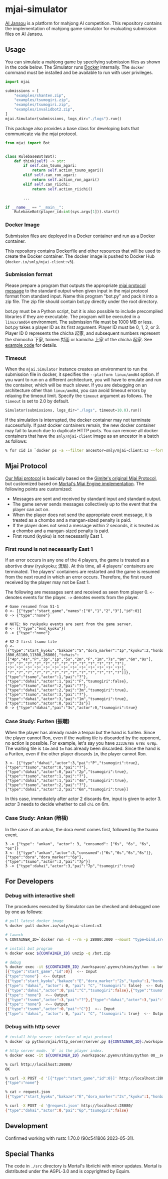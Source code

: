 # mjai-simulator

[AI Jansou](https://mjai.app) is a platform for mahjong AI competition.
This repository contains the implementation of mahjong game simulator for evaluating submission files on AI Jansou.

## Usage

You can simulate a mahjong game by specifying submission files as shown in the code below.
The Simulator runs [Docker](https://www.docker.com/) internally. The `docker` command must be installed and be available to run with user privileges.

```py
import mjai

submissions = [
    "examples/shanten.zip",
    "examples/tsumogiri.zip",
    "examples/tsumogiri.zip",
    "examples/invalidbot2.zip",
]
mjai.Simulator(submissions, logs_dir="./logs").run()
```

This package also provides a base class for developing bots that communicate via the mjai protocol.

```py
from mjai import Bot


class RulebaseBot(Bot):
    def think(self) -> str:
        if self.can_tsumo_agari:
            return self.action_tsumo_agari()
        elif self.can_ron_agari:
            return self.action_ron_agari()
        elif self.can_riichi:
            return self.action_riichi()

        ...

if __name__ == "__main__":
    RulebaseBot(player_id=int(sys.argv[1])).start()
```

### Docker Image

Submission files are deployed in a Docker container and run as a Docker container.

This repository contains Dockerfile and other resources that will be used to create the Docker container.
The docker image is pushed to Docker Hub (`docker.io/smly/mjai-client:v3`).

### Submission format

Please prepare a program that outputs the appropriate [mjai protocol message](https://mjai.app/docs/mjai-protocol) to the standard output when given input in the mjai protocol format from standard input. Name this program "bot.py" and pack it into a zip file. The zip file should contain bot.py directly under the root directory.

bot.py must be a Python script, but it is also possible to include precompiled libraries if they are executable. The program will be executed in a `linux/amd64` environment. The submission file must be 1000 MB or less.
bot.py takes a player ID as its first argument. Player ID must be 0, 1, 2, or 3. Player ID 0 represents the chicha 起家, and subsequent numbers represent the shimocha 下家, toimen 対面 or kamicha 上家 of the chicha 起家. See [example code](https://github.com/smly/mjai.app/blob/main/examples/tsumogiri/bot.py) for details.

### Timeout

When the `mjai.Simulator` instance creates an environment to run the submission file in docker, it specifies the `--platform linux/amd64` option. If you want to run on a different architecture, you will have to emulate and run the container, which will be much slower. If you are debugging on an architecture other than `linux/amd64`, you can avoid timeout errors by relaxing the timeout limit. Specify the `timeout` argument as follows. The `timeout` is set to 2.0 by default.

```py
Simulator(submissions, logs_dir="./logs", timeout=10.0).run()
```

If the simulation is interrupted, the docker container may not terminate successfully. If past docker containers remain, the new docker container may fail to launch due to duplicate HTTP ports. You can remove all docker containers that have the `smly/mjai-client` image as an ancestor in a batch as follows:

```sh
% for cid in `docker ps -a --filter ancestor=smly/mjai-client:v3 --format "{{.ID}}"`; do docker rm -f $cid; done
```

## Mjai Protocol

[Our Mjai protocol](https://mjai.app/docs/mjai-protocol) is basically based on the [Gimite's original Mjai Protocol](https://gimite.net/pukiwiki/index.php?Mjai%20%E9%BA%BB%E9%9B%80AI%E5%AF%BE%E6%88%A6%E3%82%B5%E3%83%BC%E3%83%90), but customized based on [Mortal's Mjai Engine implementation](https://github.com/Equim-chan/Mortal/blob/main/libriichi/src/mjai/event.rs). The following points are customized:

- Messages are sent and received by standard input and standard output.
- The game server sends messages collectively up to the event that the player can act on.
- When the player does not send the appropriate event message, it is treated as a chombo and a mangan-sized penalty is paid.
- If the player does not send a message within 2 seconds, it is treated as a chombo and a mangan-sized penalty is paid.
- First round (kyoku) is not necessarily East 1.

### First round is not necessarily East 1

If an error occurs in any one of the 4 players, the game is treated as a abortive draw (ryukyoku; 流局). At this time, all 4 players' containers are terminated. The players' containers are restarted and the game is resumed from the next round in which an error occurs. Therefore, the first round received by the player may not be East 1.

The following are messages sent and received as seen from player 0.
`<-` denotes events for the player.
`->` denotes events from the player.

```
# Game resumed from S1-1
0 <- [{"type":"start_game","names":["0","1","2","3"],"id":0}]
0 -> {"type":"none"}

# NOTE: No ryukyoku events are sent from the game server.
0 <- [{"type":"end_kyoku"}]
0 -> {"type":"none"}

# S2-2 first tsumo tile
0 <- [{"type":"start_kyoku","bakaze":"S","dora_marker":"1p","kyoku":2,"honba":2,"kyotaku":0,"oya":1,"scores":[800,61100,11300,26800],"tehais":[["4p","4s","P","3p","1p","5s","2m","F","1m","7s","9m","6m","9s"],["?","?","?","?","?","?","?","?","?","?","?","?","?"],["?","?","?","?","?","?","?","?","?","?","?","?","?"],["?","?","?","?","?","?","?","?","?","?","?","?","?"]]},{"type":"tsumo","actor":1,"pai":"?"},{"type":"dahai","actor":1,"pai":"F","tsumogiri":false},{"type":"tsumo","actor":2,"pai":"?"},{"type":"dahai","actor":2,"pai":"3m","tsumogiri":true},{"type":"tsumo","actor":3,"pai":"?"},{"type":"dahai","actor":3,"pai":"1m","tsumogiri":true},{"type":"tsumo","actor":0,"pai":"3s"}]
0 -> {"type":"dahai","pai":"3s","actor":0,"tsumogiri":true}
```

### Case Study: Furiten (振聴)

When the player has already made a tenpai but the hand is furiten. Since the player cannot Ron, even if the waiting tile is discarded by the opponent, no action is possible.
For example, let's say you have `2333678m 678s 678p`. The waiting tile is `14m` and `1m` has already been discarded.
Since the hand is a Furiten, even if the other player discards `1m`, the player cannot Ron.

```
3 <- [{"type":"dahai","actor":3,"pai":"P","tsumogiri":true},{"type":"tsumo","actor":0,"pai":"?"},{"type":"dahai","actor":0,"pai":"2p","tsumogiri":true},{"type":"tsumo","actor":1,"pai":"?"},{"type":"dahai","actor":1,"pai":"4m","tsumogiri":true},{"type":"tsumo","actor":2,"pai":"?"},{"type":"dahai","actor":2,"pai":"6m","tsumogiri":true}]
```

In this case, immediately after actor 2 discards 6m, input is given to actor 3. actor 3 needs to decide whether to call `chi` on 6m.

### Case Study: Ankan (暗槓)

In the case of an ankan, the dora event comes first, followed by the tsumo event.

```
3 -> {"type": "ankan", "actor": 3, "consumed": ["6s", "6s", "6s", "6s"]}
3 <- [{"type":"ankan","actor":3,"consumed":["6s","6s","6s","6s"]},{"type":"dora","dora_marker":"6p"},{"type":"tsumo","actor":3,"pai":"7p"}]
3 -> {"type":dahai","actor":3,"pai":"7p","tsumogiri":true}
```

## For Developers

### Debug with interactive shell

The procedures executed by Simulator can be checked and debugged one by one as follows:

```bash
# pull latest docker image
% docker pull docker.io/smly/mjai-client:v3

# launch
% CONTAINER_ID=`docker run -d --rm -p 28080:3000 --mount "type=bind,src=/Users/smly/gitws/mjai.app/examples/rulebase.zip,dst=/bot.zip,readonly" smly/mjai-client:v3 sleep infinity`

# install bot program
% docker exec ${CONTAINER_ID} unzip -q /bot.zip

# debug
% docker exec -it ${CONTAINER_ID} /workspace/.pyenv/shims/python -u bot.py 0
[{"type":"start_game","id":0}]  <-- Input
{"type":"none"}  <-- Output
[{"type":"start_kyoku","bakaze":"E","dora_marker":"2s","kyoku":1,"honba":0,"kyotaku":0,"oya":0,"scores":[25000,25000,25000,25000],"tehais":[["E","6p","9m","8m","C","2s","7m","S","6m","1m","S","3s","8m"],["?","?","?","?","?","?","?","?","?","?","?","?","?"],["?","?","?","?","?","?","?","?","?","?","?","?","?"],["?","?","?","?","?","?","?","?","?","?","?","?","?"]]},{"type":"tsumo","actor":0,"pai":"1m"}]  <-- Input
{"type": "dahai", "actor": 0, "pai": "C", "tsumogiri": false}  <-- Output
[{"type":"dahai","actor":0,"pai":"C","tsumogiri":false},{"type":"tsumo","actor":1,"pai":"?"},{"type":"dahai","actor":1,"pai":"3m","tsumogiri":false},{"type":"tsumo","actor":2,"pai":"?"},{"type":"dahai","actor":2,"pai":"1m","tsumogiri":false}]  <-- Input
{"type": "none"}  <-- Output
[{"type":"tsumo","actor":3,"pai":"?"},{"type":"dahai","actor":3,"pai":"1m","tsumogiri":false}]  <-- Input
{"type": "none"}  <-- Output
[{"type":"tsumo","actor":0,"pai":"C"}]  <-- Input
{"type": "dahai", "actor": 0, "pai": "C", "tsumogiri": true}  <-- Output
```

### Debug with http sever

```bash
# install http server interface of mjai protocol
% docker cp python/mjai/http_server/server.py ${CONTAINER_ID}:/workspace/00__server__.py

# http server mode. `0` is the player index.
% docker exec -it ${CONTAINER_ID} /workspace/.pyenv/shims/python 00__server__.py 0
```

```bash
% curl http://localhost:28080/
OK

% curl -X POST -d '[{"type":"start_game","id":0}]' http://localhost:28080/
{"type":"none"}

% cat > request.json
[{"type":"start_kyoku","bakaze":"E","dora_marker":"2s","kyoku":1,"honba":0,"kyotaku":0,"oya":0,"scores":[25000,25000,25000,25000],"tehais":[["E","6p","9m","8m","C","2s","7m","S","6m","1m","S","3s","8m"],["?","?","?","?","?","?","?","?","?","?","?","?","?"],["?","?","?","?","?","?","?","?","?","?","?","?","?"],["?","?","?","?","?","?","?","?","?","?","?","?","?"]]},{"type":"tsumo","actor":0,"pai":"1m"}]

% curl -X POST -d '@request.json' http://localhost:28080/
{"type":"dahai","actor":0,"pai":"6p","tsumogiri":false}
```

## Development

Confirmed working with rustc 1.70.0 (90c541806 2023-05-31).

## Special Thanks

The code in `./src` directory is Mortal's libriichi with minor updates. Mortal is distributed under the AGPL-3.0 and is copyrighted by Equim.
